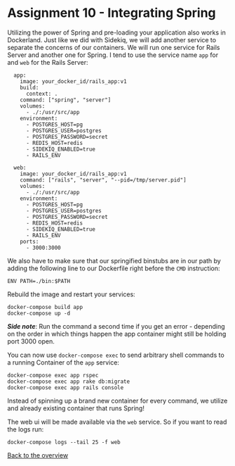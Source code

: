 # Assignment 10 - Integrating Spring

Utilizing the power of Spring and pre-loading your application also works in Dockerland. Just like we did with Sidekiq, we will add another service to separate the concerns of our containers. We will run one service for Rails Server and another one for Spring. I tend to use the service name `app` for and `web` for the Rails Server:

```
  app:
    image: your_docker_id/rails_app:v1
    build:
      context: .
    command: ["spring", "server"]
    volumes:
      - ./:/usr/src/app
    environment:
      - POSTGRES_HOST=pg
      - POSTGRES_USER=postgres
      - POSTGRES_PASSWORD=secret
      - REDIS_HOST=redis
      - SIDEKIQ_ENABLED=true
      - RAILS_ENV

  web:
    image: your_docker_id/rails_app:v1
    command: ["rails", "server", "--pid=/tmp/server.pid"]
    volumes:
      - ./:/usr/src/app
    environment:
      - POSTGRES_HOST=pg
      - POSTGRES_USER=postgres
      - POSTGRES_PASSWORD=secret
      - REDIS_HOST=redis
      - SIDEKIQ_ENABLED=true
      - RAILS_ENV
    ports:
      - 3000:3000
```

We also have to make sure that our springified binstubs are in our path by adding the following line to our Dockerfile right before the `CMD` instruction:

```
ENV PATH=./bin:$PATH
```

Rebuild the image and restart your services:
```
docker-compose build app
docker-compose up -d
```

*__Side note__*: Run the command a second time if you get an error - depending on the order in which things happen the app container might still be holding port 3000 open.

You can now use `docker-compose exec` to send arbitrary shell commands to a running Container of the `app` service:
```
docker-compose exec app rspec
docker-compose exec app rake db:migrate
docker-compose exec app rails console
```

Instead of spinning up a brand new container for every command, we utilize and already existing container that runs Spring!

The web ui will be made available via the `web` service. So if you want to read the logs run:
```
docker-compose logs --tail 25 -f web
```

[Back to the overview](../README.md#assignments)
